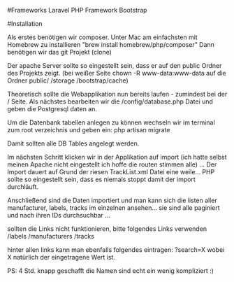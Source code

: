 #Frameworks
 Laravel PHP Framework
 Bootstrap

#Installation

Als erstes benötigen wir composer. Unter Mac am einfachsten mit Homebrew zu installieren "brew install homebrew/php/composer"
Dann benötigen wir das git Projekt (clone)

Der apache Server sollte so eingestellt sein, dass er auf den public Ordner des Projekts zeigt.
(bei weißer Seite chown -R www-data:www-data auf die Ordner public/ /storage /bootstrap/cache)

Theoretisch sollte die Webapplikation nun bereits laufen - zumindest bei der / Seite.
Als nächstes bearbeiten wir die /config/database.php Datei und geben die Postgresql daten an.

Um die Datenbank tabellen anlegen zu können wechseln wir im terminal zum root verzeichnis und geben ein:
php artisan migrate

Damit sollten alle DB Tables angelegt werden.

Im nächsten Schritt klicken wir in der Applikation auf import (ich hatte selbst meinen Apache nicht eingestellt ich hoffe die routen stimmen alle) ... Der Import dauert auf Grund der riesen TrackList.xml Datei eine weile... PHP sollte so eingestellt sein, dass es niemals stoppt damit der import durchläuft.

Anschließend sind die Daten importiert und man kann sich die listen aller manufacturer, labels, tracks im einzelnen ansehen... sie sind alle paginiert und nach ihren IDs durchsuchbar ...

sollten die Links nicht funktionieren, bitte folgendes Links verwenden
/labels
/manufacturers
/tracks

hinter allen links kann man ebenfalls folgendes eintragen:
?search=X wobei X natürlich der eingetragene Wert ist.

PS: 4 Std. knapp geschafft die Namen sind echt ein wenig kompliziert :)
